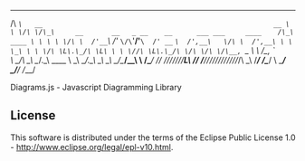 
 ____
/\  _`\   __                                                         __
\ \ \/\ \/\_\     __       __   _ __    __      ___ ___     ____    /\_\    ____
 \ \ \ \ \/\ \  /'__`\   /'_ `\/\`'__\/'__`\  /' __` __`\  /',__\   \/\ \  /',__\
  \ \ \_\ \ \ \/\ \L\.\_/\ \L\ \ \ \//\ \L\.\_/\ \/\ \/\ \/\__, `\__ \ \ \/\__, `\
   \ \____/\ \_\ \__/.\_\ \____ \ \_\\ \__/.\_\ \_\ \_\ \_\/\____/\_\_\ \ \/\____/
    \/___/  \/_/\/__/\/_/\/___L\ \/_/ \/__/\/_/\/_/\/_/\/_/\/___/\/_/\ \_\ \/___/
                           /\____/                                  \ \____/
                           \_/__/                                    \/___/

Diagrams.js - Javascript Diagramming Library

## License
This software is distributed under the terms of the Eclipse Public License 1.0 - http://www.eclipse.org/legal/epl-v10.html.

